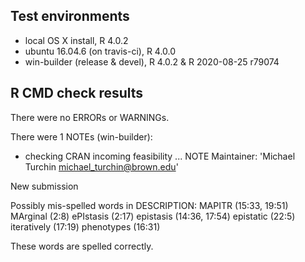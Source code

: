 ## Test environments
* local OS X install, R 4.0.2
* ubuntu 16.04.6 (on travis-ci), R 4.0.0
* win-builder (release & devel), R 4.0.2 & R 2020-08-25 r79074

## R CMD check results
There were no ERRORs or WARNINGs.

There were 1 NOTEs (win-builder):

* checking CRAN incoming feasibility ... NOTE
Maintainer: 'Michael Turchin <michael_turchin@brown.edu>'

New submission

Possibly mis-spelled words in DESCRIPTION:
  MAPITR (15:33, 19:51)
  MArginal (2:8)
  ePIstasis (2:17)
  epistasis (14:36, 17:54)
  epistatic (22:5)
  iteratively (17:19)
  phenotypes (16:31)

These words are spelled correctly.
